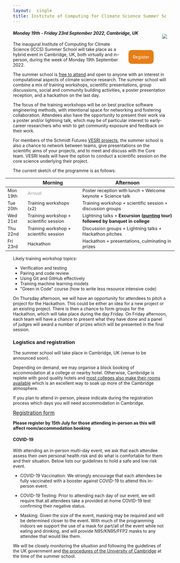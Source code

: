 ```yaml
---
layout:  single
title: Institute of Computing for Climate Science Summer School 2022
---
```

<style>
div {
  font-size:12.5pt;
  text-align:justify;
}
td {
  font-size:11pt;
}
table {
  width: 110%;
  margin-left: -5%;
}
.page__title {
  margin-top: 1em;
  margin-bottom: -1em;
}
.floater {
  float:right;
  margin-left: 2em;
  margin-bottom: 2em;
  margin-top: 1em;
}
a.button {
  background: rgb(230, 126, 23);
  padding: 1em;
  border-radius: 10px;
  color: white;
  text-decoration: none;
  cursor: pointer;
  display: block-level;
  margin-top: 2em;
  margin-bottom: 1em;
}
a.button:hover {
  background: rgb(245, 152, 66);
}
a.button:active {
  background: rgb(214, 127, 47);
}
</style>

<img src="https://live.staticflickr.com/65535/48142231042_2ffd1bf1ba_m.jpg" class="floater /">

<h4><i>Monday 19th - Friday 23rd September 2022, Cambridge, UK</i></h4>

<a href="https://web.miniextensions.com/FYT8fFDcuuDlvWEN6Cdg" class="button floater">Register</a>



The inaugural Institute of Computing for Climate Science (ICCS) Summer School will take place as a hybrid event in Cambridge, UK, both virtually and in-person, during the week of Monday 19th September 2022.

The summer school is <span style="text-decoration:underline">free to attend</span> and open to anyone with an interest in computational aspects
of climate science research. The summer school will combine a mix of training workshops, scientific
presentations, group discussions, social and community building activities, a poster presentation reception, and a hackathon on the last day. 

The focus of the training workshops will be on best practice software engineering methods, with intentional space for networking and fostering collaboration.
Attendees also have the opportunity to present their work via a poster and/or lightning talk, which 
may be of particular interest to early-career researchers who wish to get community exposure and feedback on their work.

For members of the Schmidt Futures [VESRI projects](https://www.schmidtfutures.com/our-work/virtual-earth-system-research-institute-vesri/), the summer school is also a chance to network between teams, give presentations on the scientific aims of your projects, and to meet and discuss with the Core team. VESRI leads will have the option to conduct a scientific session on the core science underlying their project.

The current sketch of the programme is as follows:

|                | Morning                    | Afternoon                                       |
| -------------- | -------                    | ----------------------------------------------- |
| Mon 19th    | <i><span style='color:#999;'>Arrival</span>                           | Poster reception with lunch + Welcome keynote + Science talk |
| Tue 20th   | Training workshops (x2)    | Training workshop + scientific session + discussion groups |
| Wed 21st | Training workshop + scientific session  | Lightning talks + __Excursion ([punting](https://en.wikipedia.org/wiki/Punt_(boat)) tour) followed by banquet in college__ |
| Thu 22nd  | Training workshop + scientific session | Discussion groups + Lightning talks + Hackathon pitches |
| Fri 23rd    | Hackathon | Hackathon + presentations, culminating in prizes |

Likely training workshop topics:

  * Verification and testing
  * Pairing and code review
  * Using Git and GitHub effectively
  * Training machine learning models
  * "Green in Code" course (how to write less resource intensive code)

On Thursday afternoon, we will have an opportunity for attendees to pitch a project for the Hackathon. This could
be either an idea for a new project or an existing project. There is then a chance to form groups for the
Hackathon, which will take place during the day Friday. On Friday afternoon, each team will have a chance to present
what they have done and a panel of judges will award a number of prizes which will be presented in the final
session.

### Logistics and registration

The summer school will take place in Cambridge, UK (venue to be announced soon).
  
Depending on demand, we may organise a block booking of accommodation at a college or nearby hotel. Otherwise, Cambridge is replete with good quality hotels and [most colleges also make their rooms available](https://www.universityrooms.com/en-GB/city/cambridge/home/?gclid=Cj0KCQjw-JyUBhCuARIsANUqQ_KO7BKHd9D9yhAt5q80cBarTw0ltRwbJ-GHXpl-zjx4eiIgEqdPeJQaAjzcEALw_wcB) which is an excellent way to soak up more of the Cambridge atmosphere.

If you plan to attend in-person, please indicate during the registration process which days you will need accommodation in Cambridge.

<span style="font-size:larger;">[Registration form](https://web.miniextensions.com/FYT8fFDcuuDlvWEN6Cdg)</span>

**Please register by 15th July for those attending in-person as this will affect room/accommodation booking**
  
#### COVID-19
  
With attending an in-person multi-day event, we ask that each attendee assess their own personal health risk and do what is comfortable for them and their situation. Below lists our guidelines to hold a safe and low risk event.

- COVID-19 Vaccination: We strongly encourage that each attendees be fully vaccinated with a booster against COVID-19 to attend this in-person event.

- COVID-19 Testing: Prior to attending each day of our event, we will require that all attendees take a provided at-home COVID-19 test confirming their negative status.
  
- Masking: Given the size of the event, masking may be required and will be determined closer to the event. With much of the programming indoors we support the use of a mask for part/all of the event while not eating and drinking, and will provide N95/KN95/FFP2 masks to any attendee that would like them. 

We will be closely monitoring the situation and following the guidelines of the UK government and [the procedures of the University of Cambridge](https://www.cam.ac.uk/coronavirus) at the time of the summer school.
  


